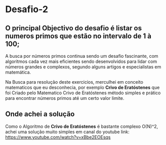 # Desafio-2

## O principal Objectivo do desafio é listar os numeros primos que estão no intervalo de 1 à 100;

A busca por números primos continua sendo um desafio fascinante, com algoritmos cada vez mais eficientes sendo desenvolvidos para lidar com números grandes e complexos, segundo alguns artigos e especialistas em matemática. 

Na Busca para resolução deste exercicios, merculhei em conceito matematicos que eu desconhecia, por exemplo **Crivo de Eratóstenes** que foi Criado pelo Matematico  Crivo de Eratóstenes método simples e prático para encontrar números primos até um certo valor limite.

## Onde achei a solução

Como o Algoritmo de **Crivo de Eratóstenes** é bastante complexo O(N)^2, achei uma solução muito simples em canal do youtube link: https://www.youtube.com/watch?v=xBbe2EOEsqs



